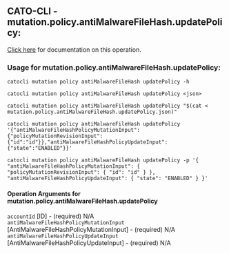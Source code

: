 
## CATO-CLI - mutation.policy.antiMalwareFileHash.updatePolicy:
[Click here](https://api.catonetworks.com/documentation/#mutation-mutation.policy.antiMalwareFileHash.updatePolicy) for documentation on this operation.

### Usage for mutation.policy.antiMalwareFileHash.updatePolicy:

`catocli mutation policy antiMalwareFileHash updatePolicy -h`

`catocli mutation policy antiMalwareFileHash updatePolicy <json>`

`catocli mutation policy antiMalwareFileHash updatePolicy "$(cat < mutation.policy.antiMalwareFileHash.updatePolicy.json)"`

`catocli mutation policy antiMalwareFileHash updatePolicy '{"antiMalwareFileHashPolicyMutationInput":{"policyMutationRevisionInput":{"id":"id"}},"antiMalwareFileHashPolicyUpdateInput":{"state":"ENABLED"}}'`

`catocli mutation policy antiMalwareFileHash updatePolicy -p '{
    "antiMalwareFileHashPolicyMutationInput": {
        "policyMutationRevisionInput": {
            "id": "id"
        }
    },
    "antiMalwareFileHashPolicyUpdateInput": {
        "state": "ENABLED"
    }
}'`


#### Operation Arguments for mutation.policy.antiMalwareFileHash.updatePolicy ####

`accountId` [ID] - (required) N/A    
`antiMalwareFileHashPolicyMutationInput` [AntiMalwareFileHashPolicyMutationInput] - (required) N/A    
`antiMalwareFileHashPolicyUpdateInput` [AntiMalwareFileHashPolicyUpdateInput] - (required) N/A    
